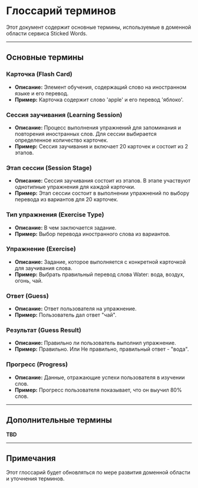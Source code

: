 # Глоссарий терминов

Этот документ содержит основные термины, используемые в доменной области сервиса Sticked Words.

---

## Основные термины

### Карточка (Flash Card)
- **Описание:** Элемент обучения, содержащий слово на иностранном языке и его перевод.
- **Пример:** Карточка содержит слово 'apple' и его перевод 'яблоко'.

### Сессия заучивания (Learning Session)
- **Описание:** Процесс выполнения упражнений для запоминания и повторения иностранных слов. Для сессии выбирается определенное количество карточек.
- **Пример:** Сессия заучивания и включает 20 карточек и состоит из 2 этапов.

### Этап сессии (Session Stage)
- **Описание:** Сессия заучивания состоит из этапов. В этапе участвуют однотипные упражнения для каждой карточки.
- **Пример:** Этап сессии состоит в выполнении упражнений по выбору перевода из вариантов для 20 карточек.

### Тип упражнения (Exercise Type)
- **Описание:** В чем заключается задание.
- **Пример:** Выбор перевода иностранного слова из вариантов.

### Упражнение (Exercise)
- **Описание:** Задание, которое выполняется с конкретной карточкой для заучивания слова. 
- **Пример:** Выбрать правильный перевод слова Water: вода, воздух, огонь, чай.

### Ответ (Guess)
- **Описание:** Ответ пользователя на упражнение. 
- **Пример:** Пользователь дал ответ "чай".

### Результат (Guess Result)
- **Описание:** Правильно ли пользователь выполнил упражнение. 
- **Пример:** Правильно. Или Не правильно, правильный ответ - "вода".

### Прогресс (Progress)
- **Описание:** Данные, отражающие успехи пользователя в изучении слов.
- **Пример:** Прогресс пользователя показывает, что он выучил 80% слов.

---

## Дополнительные термины

**TBD**

---

## Примечания
Этот глоссарий будет обновляться по мере развития доменной области и уточнения терминов.